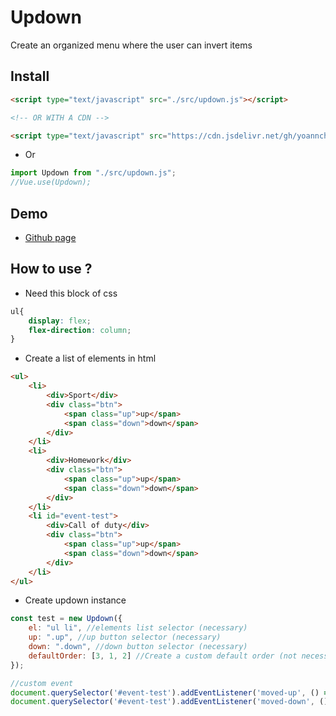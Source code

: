 # Updown
Create an organized menu where the user can invert items

## Install

```html
<script type="text/javascript" src="./src/updown.js"></script>

<!-- OR WITH A CDN -->

<script type="text/javascript" src="https://cdn.jsdelivr.net/gh/yoannchb-pro/Updown/src/updown.js"></script>
```

- Or 

```js
import Updown from "./src/updown.js";
//Vue.use(Updown);
```

## Demo

- [Github page](https://yoannchb-pro.github.io/Updown/index.html)

## How to use ?

- Need this block of css

```css
ul{
    display: flex;
    flex-direction: column;
}
```

- Create a list of elements in html

```html
<ul>
    <li>
        <div>Sport</div>
        <div class="btn">
            <span class="up">up</span>
            <span class="down">down</span>
        </div>
    </li>
    <li>
        <div>Homework</div>
        <div class="btn">
            <span class="up">up</span>
            <span class="down">down</span>
        </div>
    </li>
    <li id="event-test">
        <div>Call of duty</div>
        <div class="btn">
            <span class="up">up</span>
            <span class="down">down</span>
        </div>
    </li>
</ul>
```

- Create updown instance

```js
const test = new Updown({
    el: "ul li", //elements list selector (necessary)
    up: ".up", //up button selector (necessary)
    down: ".down", //down button selector (necessary)
    defaultOrder: [3, 1, 2] //Create a custom default order (not necessary)
});

//custom event
document.querySelector('#event-test').addEventListener('moved-up', () => console.log("up"));
document.querySelector('#event-test').addEventListener('moved-down', () => console.log("down"));
```